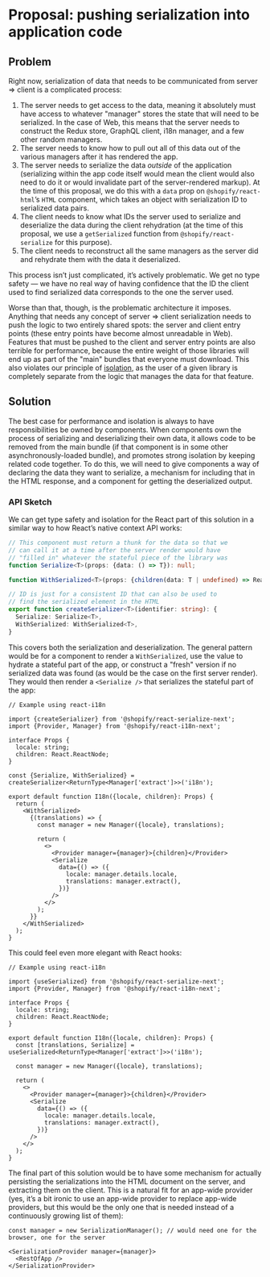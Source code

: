 # Proposal: pushing serialization into application code

## Problem

Right now, serialization of data that needs to be communicated from server => client is a complicated process:

1. The server needs to get access to the data, meaning it absolutely must have access to whatever "manager" stores the state that will need to be serialized. In the case of Web, this means that the server needs to construct the Redux store, GraphQL client, i18n manager, and a few other random managers.
2. The server needs to know how to pull out all of this data out of the various managers after it has rendered the app.
3. The server needs to serialize the data *outside* of the application (serializing within the app code itself would mean the client would also need to do it or would invalidate part of the server-rendered markup). At the time of this proposal, we do this with a `data` prop on `@shopify/react-html`’s `HTML` component, which takes an object with serialization ID to serialized data pairs.
4. The client needs to know what IDs the server used to serialize and deserialize the data during the client rehydration (at the time of this proposal, we use a `getSerialized` function from `@shopify/react-serialize` for this purpose).
5. The client needs to reconstruct all the same managers as the server did and rehydrate them with the data it deserialized.

This process isn’t just complicated, it’s actively problematic. We get no type safety — we have no real way of having confidence that the ID the client used to find serialized data corresponds to the one the server used.

Worse than that, though, is the problematic architecture it imposes. Anything that needs any concept of server => client serialization needs to push the logic to two entirely shared spots: the server and client entry points (these entry points have become almost unreadable in Web). Features that must be pushed to the client and server entry points are also terrible for performance, because the entire weight of those libraries will end up as part of the "main" bundles that everyone must download. This also violates our principle of [isolation](../Principles), as the user of a given library is completely separate from the logic that manages the data for that feature.

## Solution

The best case for performance and isolation is always to have responsibilities be owned by components. When components own the process of serializing and deserializing their own data, it allows code to be removed from the main bundle (if that component is in some other asynchronously-loaded bundle), and promotes strong isolation by keeping related code together. To do this, we will need to give components a way of declaring the data they want to serialize, a mechanism for including that in the HTML response, and a component for getting the deserialized output.

### API Sketch

We can get type safety and isolation for the React part of this solution in a similar way to how React’s native context API works:

```ts
// This component must return a thunk for the data so that we
// can call it at a time after the server render would have
// "filled in" whatever the stateful piece of the library was
function Serialize<T>(props: {data: () => T}): null;

function WithSerialized<T>(props: {children(data: T | undefined) => React.ReactNode}): React.ReactNode;

// ID is just for a consistent ID that can also be used to
// find the serialized element in the HTML
export function createSerializer<T>(identifier: string): {
  Serialize: Serialize<T>,
  WithSerialized: WithSerialized<T>,
}
```

This covers both the serialization and deserialization. The general pattern would be for a component to render a `WithSerialized`, use the value to hydrate a stateful part of the app, or construct a "fresh" version if no serialized data was found (as would be the case on the first server render). They would then render a `<Serialize />` that serializes the stateful part of the app:

```tsx
// Example using react-i18n

import {createSerializer} from '@shopify/react-serialize-next';
import {Provider, Manager} from '@shopify/react-i18n-next';

interface Props {
  locale: string;
  children: React.ReactNode;
}

const {Serialize, WithSerialized} = createSerializer<ReturnType<Manager['extract']>>('i18n');

export default function I18n({locale, children}: Props) {
  return (
    <WithSerialized>
      {(translations) => {
        const manager = new Manager({locale}, translations);

        return (
          <>
            <Provider manager={manager}>{children}</Provider>
            <Serialize
              data={() => ({
                locale: manager.details.locale,
                translations: manager.extract(),
              })}
            />
          </>
        );
      }}
    </WithSerialized>
  );
}
```

This could feel even more elegant with React hooks:

```tsx
// Example using react-i18n

import {useSerialized} from '@shopify/react-serialize-next';
import {Provider, Manager} from '@shopify/react-i18n-next';

interface Props {
  locale: string;
  children: React.ReactNode;
}

export default function I18n({locale, children}: Props) {
  const [translations, Serialize] = useSerialized<ReturnType<Manager['extract']>>('i18n');

  const manager = new Manager({locale}, translations);

  return (
    <>
      <Provider manager={manager}>{children}</Provider>
      <Serialize
        data={() => ({
          locale: manager.details.locale,
          translations: manager.extract(),
        })}
      />
    </>
  );
}
```

The final part of this solution would be to have some mechanism for actually persisting the serializations into the HTML document on the server, and extracting them on the client. This is a natural fit for an app-wide provider (yes, it’s a bit ironic to use an app-wide provider to replace app-wide providers, but this would be the only one that is needed instead of a continuously growing list of them):

```tsx
const manager = new SerializationManager(); // would need one for the browser, one for the server

<SerializationProvider manager={manager}>
  <RestOfApp />
</SerializationProvider>
```
